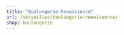 ```yaml
---
title: "Boulangerie Renaissence"
url: /versailles/boulangerie-renaissence/
shop: boulangerie
---
```

